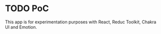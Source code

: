 # TODO PoC

This app is for experimentation purposes with React, Reduc Toolkit, Chakra UI and Emotion.